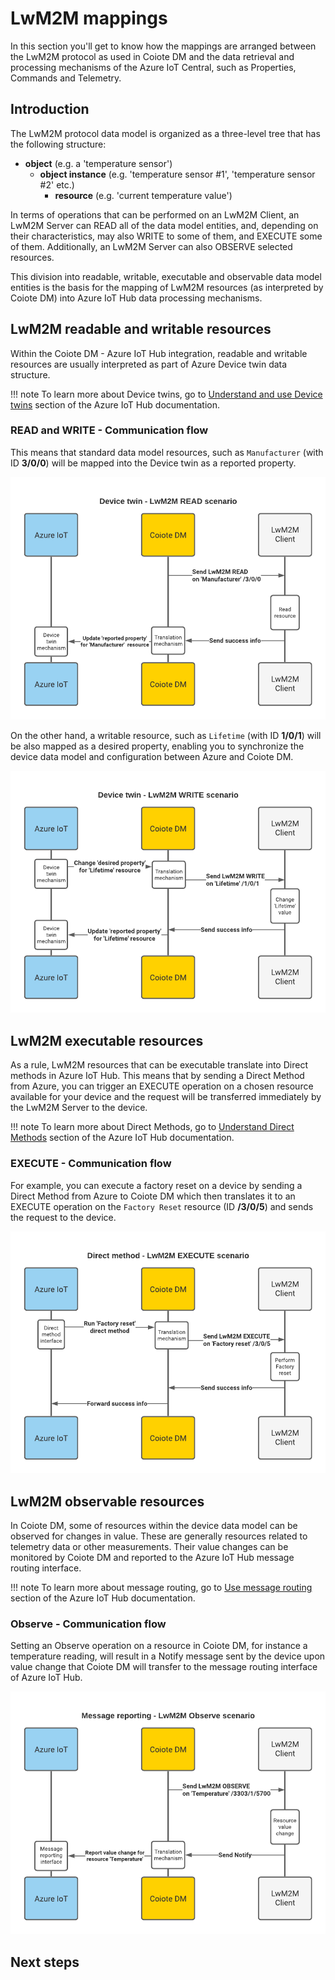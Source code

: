 # LwM2M mappings

In this section you'll get to know how the mappings are arranged between the LwM2M protocol as used in Coiote DM and the data retrieval and processing mechanisms of the Azure IoT Central, such as Properties, Commands and Telemetry.

## Introduction

The LwM2M protocol data model is organized as a three-level tree that has the following structure:

 - **object** (e.g. a 'temperature sensor')
    - **object instance** (e.g. 'temperature sensor #1', 'temperature sensor #2' etc.)
        - **resource** (e.g. 'current temperature value')

In terms of operations that can be performed on an LwM2M Client, an LwM2M Server can READ all of the data model entities, and, depending on their characteristics, may also WRITE to some of them, and EXECUTE some of them. Additionally, an LwM2M Server can also OBSERVE selected resources.

This division into readable, writable, executable and observable data model entities is the basis for the mapping of LwM2M resources (as interpreted by Coiote DM) into Azure IoT Hub data processing mechanisms.        

## LwM2M readable and writable resources

Within the Coiote DM - Azure IoT Hub integration, readable and writable resources are usually interpreted as part of Azure Device twin data structure.

!!! note
    To learn more about Device twins, go to [Understand and use Device twins](https://docs.microsoft.com/en-us/azure/iot-hub/iot-hub-devguide-device-twins) section of the Azure IoT Hub documentation.

### READ and WRITE - Communication flow

This means that standard data model resources, such as `Manufacturer` (with ID **3/0/0**) will be mapped into the Device twin as a reported property.

![Device twin READ](images/Device_twin_read.png "READ Manufacturer")

On the other hand, a writable resource, such as `Lifetime` (with ID **1/0/1**) will be also mapped as a desired property, enabling you to synchronize the device data model and configuration between Azure and Coiote DM.

![Device twin WRITE Lifetime](images/Device_twin_write.png "WRITE Lifetime")

## LwM2M executable resources

As a rule, LwM2M resources that can be executable translate into Direct methods in Azure IoT Hub. This means that by sending a Direct Method from Azure, you can trigger an EXECUTE operation on a chosen resource available for your device and the request will be transferred immediately by the LwM2M Server to the device.

!!! note
    To learn more about Direct Methods, go to [Understand Direct Methods](https://docs.microsoft.com/en-us/azure/iot-hub/iot-hub-devguide-direct-methods) section of the Azure IoT Hub documentation.


### EXECUTE - Communication flow

For example, you can execute a factory reset on a device by sending a Direct Method from Azure to Coiote DM which then translates it to an EXECUTE operation on the `Factory Reset` resource (ID **/3/0/5**) and sends the request to the device.

![Direct method EXECUTE Factory reset](images/Direct_Method_execute.png "EXECUTE Factory reset")

## LwM2M observable resources

In Coiote DM, some of resources within the device data model can be observed for changes in value. These are generally resources related to telemetry data or other measurements. Their value changes can be monitored by Coiote DM and reported to the Azure IoT Hub message routing interface.

!!! note
    To learn more about message routing, go to [Use message routing](https://docs.microsoft.com/en-us/azure/iot-hub/iot-hub-devguide-messages-d2c) section of the Azure IoT Hub documentation.

### Observe - Communication flow

Setting an Observe operation on a resource in Coiote DM, for instance a temperature reading, will result in a Notify message sent by the device upon value change that Coiote DM will transfer to the message routing interface of Azure IoT Hub.

![Device-to-cloud Observe Temperature](images/Device-to-cloud_observe.png "Observe Temperature")

## Next steps
